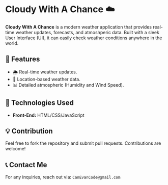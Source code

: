 # Cloudy With A Chance ☁️

**Cloudy With A Chance** is a modern weather application that provides real-time weather updates, forecasts, and atmoshperic data. Built with a sleek User Interface (UI), it can easily check weather conditions anywhere in the world.

## 🌟 Features
- 🌦️ Real-time weather updates.
- 📍 Location-based weather data.
- 📊 Detailed atmospheric (Humidity and Wind Speed).

## 🚀 Technologies Used
- **Front-End:** HTML/CSS/JavaScript

## 💡 Contribution
Feel free to fork the repository and submit pull requests. Contributions are welcome!

## 📞 Contact Me
For any inquiries, reach out via: `CanEvanCode@gmail.com`
